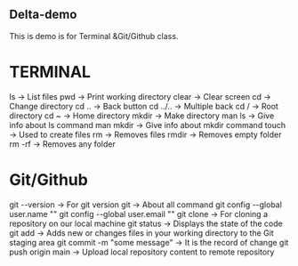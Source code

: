 ## Delta-demo
This is demo is for Terminal &amp;Git/Github class.

# TERMINAL
ls -> List files
pwd -> Print working directory
clear -> Clear screen
cd  -> Change directory
cd ..  -> Back button
cd ../..  ->  Multiple back
cd /  -> Root directory
cd ~  -> Home directory
mkdir  ->  Make directory
man ls  ->  Give info about ls command
man mkdir  ->  Give info about mkdir command
touch <filename>  ->  Used to create files
rm  ->  Removes files
rmdir  ->  Removes empty folder
rm -rf  ->  Removes any folder

# Git/Github
git --version  ->  For git version
git  ->  About all command
git config --global user.name "<username>"
git config --global user.email "<Email>"
git clone <link> -> For cloning a repository on our local machine
git status  ->  Displays the state of the code
git add <File name>  ->  Adds new or changes files in your working directory to the Git staging area
git commit -m "some message"  ->  It is the record of change
git push origin main  ->  Upload local repository content to remote repository